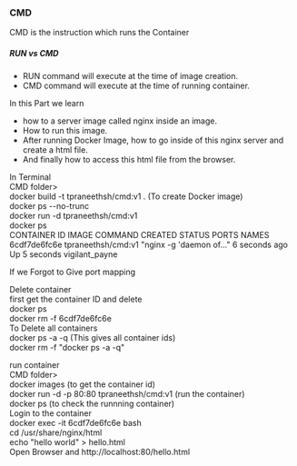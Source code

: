 ### CMD

CMD is the instruction which runs the Container

##### RUN vs CMD  
* RUN command will execute at the time of image creation.  
* CMD command will execute at the time of running container.

In this Part we learn  
  * how to a server image called nginx inside an image.  
  * How to run this image.  
  * After running Docker Image, how to go inside of this nginx server and create a html file.  
  * And finally how to access this html file from the browser.

In Terminal  
CMD folder>  
    docker build -t tpraneethsh/cmd:v1 .        (To create Docker image)  
    docker ps --no-trunc  
    docker run -d tpraneethsh/cmd:v1  
    docker ps  
        CONTAINER ID   IMAGE                COMMAND                  CREATED         STATUS       PORTS     NAMES  
        6cdf7de6fc6e   tpraneethsh/cmd:v1   "nginx -g 'daemon of…"   6 seconds ago   Up 5 seconds             vigilant_payne  

If we Forgot to Give port mapping  

Delete container  
first get the container ID and delete  
    docker ps   
    docker rm -f 6cdf7de6fc6e  
To Delete all containers     
    docker ps -a -q (This gives all container ids)  
    docker rm -f "docker ps -a -q"  


run container  
CMD folder>  
    docker images (to get the container id)  
    docker run -d -p 80:80 tpraneethsh/cmd:v1 (run the container)  
    docker ps (to check the runnning container)  
Login to the container  
    docker exec -it 6cdf7de6fc6e bash  
    cd /usr/share/nginx/html  
    echo "hello world" > hello.html  
Open Browser and http://localhost:80/hello.html  
    
